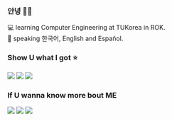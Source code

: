 ### 안녕 👋🏻

💻 learning Computer Engineering at TUKorea in ROK.  
📣 speaking 한국어, English and Español.

### Show U what I got ⭐️
<img src="https://img.shields.io/badge/Swift-F05138?style=flat-square&logo=Swift&logoColor=white"/></a>
<img src="https://img.shields.io/badge/FireBase-FFCA28?style=flat-square&logo=Firebase&logoColor=black"/></a>
<img src="https://img.shields.io/badge/FIFAOnline4-326295?style=flat-square&logo=FIFA&logoColor=white"/></a>

### If U wanna know more bout ME
<a href="https://www.instagram.com/boifromangye/"><img src="https://img.shields.io/badge/Instagram-ff69b4?style=flat-square&logo=Instagram&logoColor=white&link=https://www.instagram.com/boifromangye/"/></a>
<a href="https://blog.naver.com/go6660"><img src="https://img.shields.io/badge/Blog-green?style=flat-square&logo=Naver&logoColor=white&link=https://blog.naver.com/go6660"/></a>
<a href="https://soundcloud.com/mataewoos03"><img src="https://img.shields.io/badge/Soundcloud-red?style=flat-square&logo=SoundCloud&logoColor=white&link=https://soundcloud.com/mataewoos03"/></a>
